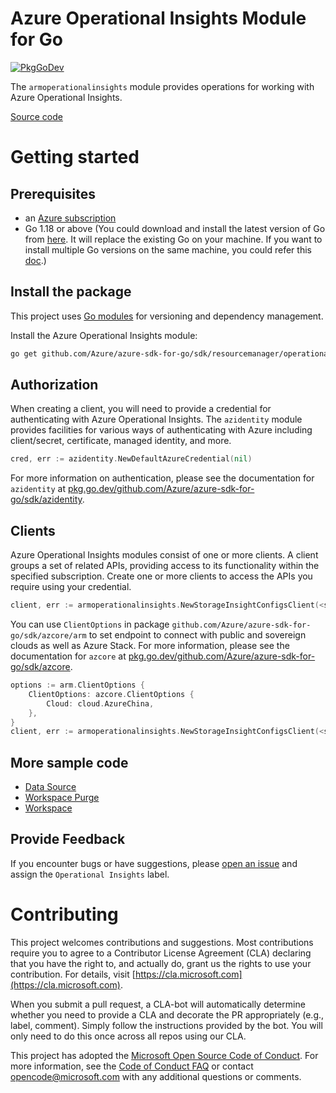 # Azure Operational Insights Module for Go

[![PkgGoDev](https://pkg.go.dev/badge/github.com/Azure/azure-sdk-for-go/sdk/resourcemanager/operationalinsights/armoperationalinsights/v2)](https://pkg.go.dev/github.com/Azure/azure-sdk-for-go/sdk/resourcemanager/operationalinsights/armoperationalinsights/v2)

The `armoperationalinsights` module provides operations for working with Azure Operational Insights.

[Source code](https://github.com/Azure/azure-sdk-for-go/tree/main/sdk/resourcemanager/operationalinsights/armoperationalinsights)

# Getting started

## Prerequisites

- an [Azure subscription](https://azure.microsoft.com/free/)
- Go 1.18 or above (You could download and install the latest version of Go from [here](https://go.dev/doc/install). It will replace the existing Go on your machine. If you want to install multiple Go versions on the same machine, you could refer this [doc](https://go.dev/doc/manage-install).)

## Install the package

This project uses [Go modules](https://github.com/golang/go/wiki/Modules) for versioning and dependency management.

Install the Azure Operational Insights module:

```sh
go get github.com/Azure/azure-sdk-for-go/sdk/resourcemanager/operationalinsights/armoperationalinsights/v2
```

## Authorization

When creating a client, you will need to provide a credential for authenticating with Azure Operational Insights.  The `azidentity` module provides facilities for various ways of authenticating with Azure including client/secret, certificate, managed identity, and more.

```go
cred, err := azidentity.NewDefaultAzureCredential(nil)
```

For more information on authentication, please see the documentation for `azidentity` at [pkg.go.dev/github.com/Azure/azure-sdk-for-go/sdk/azidentity](https://pkg.go.dev/github.com/Azure/azure-sdk-for-go/sdk/azidentity).

## Clients

Azure Operational Insights modules consist of one or more clients.  A client groups a set of related APIs, providing access to its functionality within the specified subscription.  Create one or more clients to access the APIs you require using your credential.

```go
client, err := armoperationalinsights.NewStorageInsightConfigsClient(<subscription ID>, cred, nil)
```

You can use `ClientOptions` in package `github.com/Azure/azure-sdk-for-go/sdk/azcore/arm` to set endpoint to connect with public and sovereign clouds as well as Azure Stack. For more information, please see the documentation for `azcore` at [pkg.go.dev/github.com/Azure/azure-sdk-for-go/sdk/azcore](https://pkg.go.dev/github.com/Azure/azure-sdk-for-go/sdk/azcore).

```go
options := arm.ClientOptions {
    ClientOptions: azcore.ClientOptions {
        Cloud: cloud.AzureChina,
    },
}
client, err := armoperationalinsights.NewStorageInsightConfigsClient(<subscription ID>, cred, &options)
```

## More sample code

- [Data Source](https://aka.ms/azsdk/go/mgmt/samples?path=sdk/resourcemanager/operationalinsights/datasource)
- [Workspace Purge](https://aka.ms/azsdk/go/mgmt/samples?path=sdk/resourcemanager/operationalinsights/workspace_purge)
- [Workspace](https://aka.ms/azsdk/go/mgmt/samples?path=sdk/resourcemanager/operationalinsights/workspaces)

## Provide Feedback

If you encounter bugs or have suggestions, please
[open an issue](https://github.com/Azure/azure-sdk-for-go/issues) and assign the `Operational Insights` label.

# Contributing

This project welcomes contributions and suggestions. Most contributions require
you to agree to a Contributor License Agreement (CLA) declaring that you have
the right to, and actually do, grant us the rights to use your contribution.
For details, visit [https://cla.microsoft.com](https://cla.microsoft.com).

When you submit a pull request, a CLA-bot will automatically determine whether
you need to provide a CLA and decorate the PR appropriately (e.g., label,
comment). Simply follow the instructions provided by the bot. You will only
need to do this once across all repos using our CLA.

This project has adopted the
[Microsoft Open Source Code of Conduct](https://opensource.microsoft.com/codeofconduct/).
For more information, see the
[Code of Conduct FAQ](https://opensource.microsoft.com/codeofconduct/faq/)
or contact [opencode@microsoft.com](mailto:opencode@microsoft.com) with any
additional questions or comments.